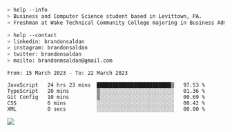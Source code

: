 ````bash
> help --info
> Business and Computer Science student based in Levittown, PA.
> Freshman at Wake Technical Community College majoring in Business Administration.
````

````bash
> help --contact
> linkedin: brandonsaldan
> instagram: brandonsaldan
> twitter: brandonsaldan
> mailto: brandonmsaldan@gmail.com
````

<!--START_SECTION:waka-->

```text
From: 15 March 2023 - To: 22 March 2023

JavaScript   24 hrs 23 mins  ████████████████████████▒   97.53 %
TypeScript   20 mins         ▒░░░░░░░░░░░░░░░░░░░░░░░░   01.36 %
Git Config   10 mins         ▒░░░░░░░░░░░░░░░░░░░░░░░░   00.69 %
CSS          6 mins          ░░░░░░░░░░░░░░░░░░░░░░░░░   00.42 %
XML          0 secs          ░░░░░░░░░░░░░░░░░░░░░░░░░   00.00 %
```

<!--END_SECTION:waka-->

![](https://komarev.com/ghpvc/?username=brandonsaldan&color=6A8AFF)
